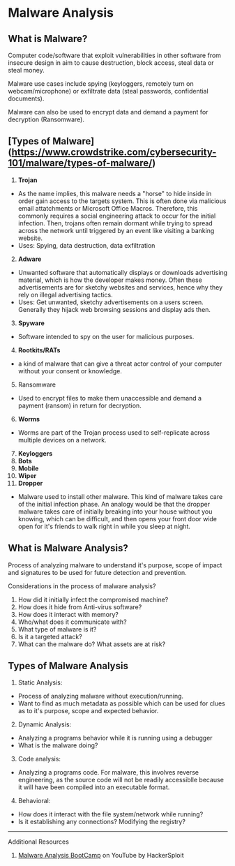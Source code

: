 # Malware Analysis

## What is Malware?
Computer code/software that exploit vulnerabilities in other software from insecure design in aim to cause destruction, block access, steal data or steal money.

Malware use cases include spying (keyloggers, remotely turn on webcam/microphone) or exfiltrate data (steal passwords, confidential documents).

Malware can also be used to encrypt data and demand a payment for decryption (Ransomware).

## [Types of Malware] (https://www.crowdstrike.com/cybersecurity-101/malware/types-of-malware/)

1. **Trojan**
- As the name implies, this malware needs a "horse" to hide inside in order gain access to the targets system. This is often done via malicious email attatchments or Microsoft Office Macros. Therefore, this commonly requires a social engineering attack to occur for the initial infection. Then, trojans often remain dormant while trying to spread across the network until triggered by an event like visiting a banking website.
- Uses: Spying, data destruction, data exfiltration

2. **Adware**
- Unwanted software that automatically displays or downloads advertising material, which is how the developer makes money. Often these advertisements are for sketchy websites and services, hence why they rely on illegal advertising tactics.
- Uses: Get unwanted, sketchy advertisements on a users screen. Generally they hijack web browsing sessions and display ads then. 

3. **Spyware**
- Software intended to spy on the user for malicious purposes.

4. **Rootkits/RATs**
- a kind of malware that can give a threat actor control of your computer without your consent or knowledge.
5. Ransomware
- Used to encrypt files to make them unaccessible and demand a payment (ransom) in return for decryption.
6. **Worms**
- Worms are part of the Trojan process used to self-replicate across multiple devices on a network. 
7. **Keyloggers**
8. **Bots**
9. **Mobile**
10. **Wiper**
11. **Dropper**
- Malware used to install other malware. This kind of malware takes care of the initial infection phase. An analogy would be that the dropper malware takes care of initially breaking into your house without you knowing, which can be difficult, and then opens your front door wide open for it's friends to walk right in while you sleep at night.

## What is Malware Analysis?
 Process of analyzing malware to understand it's purpose, scope of impact and signatures to be used for future detection and prevention.
 
Considerations in the process of malware analysis?
 1. How did it initially infect the compromised machine?
 2. How does it hide from Anti-virus software?
 3. How does it interact with memory?
 4. Who/what does it communicate with?
 5. What type of malware is it?
 6. Is it a targeted attack?
 7. What can the malware do? What assets are at risk?

## Types of Malware Analysis
1. Static Analysis: 
  - Process of analyzing malware without execution/running. 
  - Want to find as much metadata as possible which can be used for clues as to it's purpose, scope and expected behavior. 
2. Dynamic Analysis:
  - Analyzing a programs behavior while it is running using a debugger
  - What is the malware doing?
3. Code analysis:
  - Analyzing a programs code. For malware, this involves reverse engineering, as the source code will not be readily accessiblle because it will have been compiled into an executable format.
4. Behavioral:
  - How does it interact with the file system/network while running?
  - Is it establishing any connections? Modifying the registry?

***
Additional Resources
1. [Malware Analysis BootCamp](https://www.youtube.com/playlist?list=PLBf0hzazHTGMSlOI2HZGc08ePwut6A2Io) on YouTube by HackerSploit
